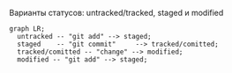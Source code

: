 Варианты статусов:  untracked/tracked, staged и modified

```mermaid
graph LR;
  untracked -- "git add" --> staged;
  staged    -- "git commit"     --> tracked/comitted;
  tracked/comitted -- "change" --> modified;
  modified -- "git add" --> staged;

``` 
